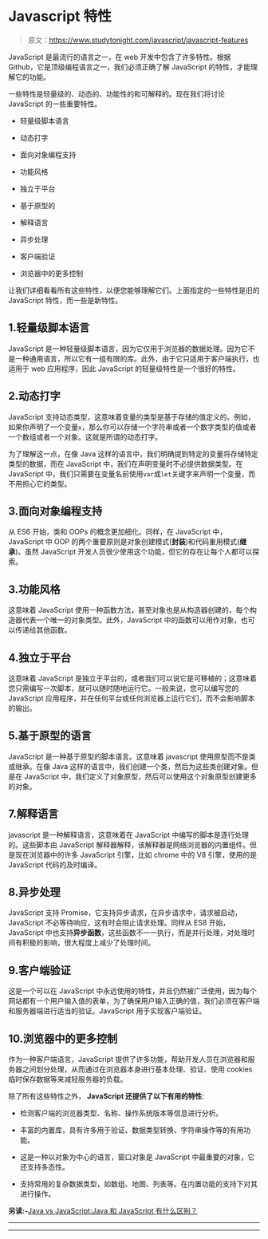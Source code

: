 # Javascript 特性

> 原文：<https://www.studytonight.com/javascript/javascript-features>

JavaScript 是最流行的语言之一，在 web 开发中包含了许多特性。根据 Github，它是顶级编程语言之一，我们必须正确了解 JavaScript 的特性，才能理解它的功能。

一些特性是轻量级的、动态的、功能性的和可解释的。现在我们将讨论 JavaScript 的一些重要特性。

*   轻量级脚本语言

*   动态打字

*   面向对象编程支持

*   功能风格

*   独立于平台

*   基于原型的

*   解释语言

*   异步处理

*   客户端验证

*   浏览器中的更多控制

让我们详细看看所有这些特性，以便您能够理解它们。上面指定的一些特性是旧的 JavaScript 特性，而一些是新特性。

## 1.轻量级脚本语言

JavaScript 是一种轻量级脚本语言，因为它仅用于浏览器的数据处理。因为它不是一种通用语言，所以它有一组有限的库。此外，由于它只适用于客户端执行，也适用于 web 应用程序，因此 JavaScript 的轻量级特性是一个很好的特性。

## 2.动态打字

JavaScript 支持动态类型，这意味着变量的类型是基于存储的值定义的。例如，如果你声明了一个变量`x`，那么你可以存储一个字符串或者一个数字类型的值或者一个数组或者一个对象。这就是所谓的动态打字。

为了理解这一点，在像 Java 这样的语言中，我们明确提到特定的变量将存储特定类型的数据，而在 JavaScript 中，我们在声明变量时不必提供数据类型。在 JavaScript 中，我们只需要在变量名前使用`var`或`let`关键字来声明一个变量，而不用担心它的类型。

## 3.面向对象编程支持

从 ES6 开始，类和 OOPs 的概念更加细化。同样，在 JavaScript 中，JavaScript 中 OOP 的两个重要原则是对象创建模式(**封装**)和代码重用模式(**继承**)。虽然 JavaScript 开发人员很少使用这个功能，但它的存在让每个人都可以探索。

## 3.功能风格

这意味着 JavaScript 使用一种函数方法，甚至对象也是从构造器创建的，每个构造器代表一个唯一的对象类型。此外，JavaScript 中的函数可以用作对象，也可以传递给其他函数。

## 4.独立于平台

这意味着 JavaScript 是独立于平台的，或者我们可以说它是可移植的；这意味着您只需编写一次脚本，就可以随时随地运行它。一般来说，您可以编写您的 JavaScript 应用程序，并在任何平台或任何浏览器上运行它们，而不会影响脚本的输出。

## 5.基于原型的语言

JavaScript 是一种基于原型的脚本语言。这意味着 javascript 使用原型而不是类或继承。在像 Java 这样的语言中，我们创建一个类，然后为这些类创建对象。但是在 JavaScript 中，我们定义了对象原型，然后可以使用这个对象原型创建更多的对象。

## 7.解释语言

javascript 是一种解释语言，这意味着在 JavaScript 中编写的脚本是逐行处理的。这些脚本由 JavaScript 解释器解释，该解释器是网络浏览器的内置组件。但是现在浏览器中的许多 JavaScript 引擎，比如 chrome 中的 V8 引擎，使用的是 JavaScript 代码的及时编译。

## 8.异步处理

JavaScript 支持 Promise，它支持异步请求，在异步请求中，请求被启动，JavaScript 不必等待响应，这有时会阻止请求处理。同样从 ES8 开始，JavaScript 中也支持**异步函数**，这些函数不一一执行，而是并行处理，对处理时间有积极的影响，很大程度上减少了处理时间。

## 9.客户端验证

这是一个可以在 JavaScript 中永远使用的特性，并且仍然被广泛使用，因为每个网站都有一个用户输入值的表单，为了确保用户输入正确的值，我们必须在客户端和服务器端进行适当的验证。JavaScript 用于实现客户端验证。

## 10.浏览器中的更多控制

作为一种客户端语言，JavaScript 提供了许多功能，帮助开发人员在浏览器和服务器之间划分处理，从而通过在浏览器本身进行基本处理、验证、使用 cookies 临时保存数据等来减轻服务器的负载。

除了所有这些特性之外， **JavaScript 还提供了以下有用的特性**:

*   检测客户端的浏览器类型、名称、操作系统版本等信息进行分析。

*   丰富的内置库，具有许多用于验证、数据类型转换、字符串操作等的有用功能。

*   这是一种以对象为中心的语言，窗口对象是 JavaScript 中最重要的对象，它还支持多态性。

*   支持常用的复杂数据类型，如数组、地图、列表等。在内置功能的支持下对其进行操作。

**另读:-**[Java vs JavaScript:Java 和 JavaScript 有什么区别？](https://www.studytonight.com/post/java-vs-javascript)

* * *

* * *